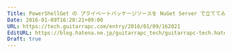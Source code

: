 ```yaml
---
Title: PowerShellGet の プライベートパッケージソースを NuGet Server で立ててみよう
Date: 2016-01-09T16:20:21+09:00
URL: https://tech.guitarrapc.com/entry/2016/01/09/162021
EditURL: https://blog.hatena.ne.jp/guitarrapc_tech/guitarrapc-tech.hatenablog.com/atom/entry/6653586347152275009
Draft: true
---
```


